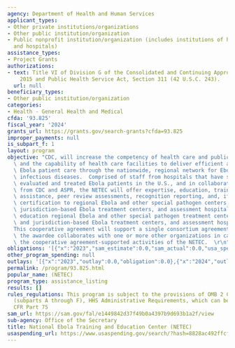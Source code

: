 ```yaml
---
agency: Department of Health and Human Services
applicant_types:
- Other private institutions/organizations
- Other public institution/organization
- Public nonprofit institution/organization (includes institutions of higher education
  and hospitals)
assistance_types:
- Project Grants
authorizations:
- text: Title VI of Division G of the Consolidated and Continuing Appropriations Act,
    2015 and Public Health Service Act, Section 311 (42 U.S.C. 243).
  url: null
beneficiary_types:
- Other public institution/organization
categories:
- Health - General Health and Medical
cfda: '93.825'
fiscal_year: '2024'
grants_url: https://grants.gov/search-grants?cfda=93.825
improper_payments: null
is_subpart_f: 1
layout: program
objective: "CDC, will increase the competency of health care and public health workers\
  \ and the capability of health care facilities to deliver efficient and effective\
  \ Ebola patient care through the nationwide, regional network for Ebola and other\
  \ infectious diseases.  Comprised of staff from hospitals that have successfully\
  \ evaluated and treated Ebola patients in the U.S., and in collaboration with staff\
  \ from CDC and ASPR, the NETEC will offer expertise, education, training, technical\
  \ assistance, peer review assessments, recognition reporting, and, if feasible,\
  \ certification to regional Ebola and other special pathogen centers, state- and\
  \ jurisdiction-based Ebola treatment centers, and assessment hospitals expertise,\
  \ education regional Ebola and other special pathogen treatment centers, state-\
  \ and jurisdiction-based Ebola treatment centers, and assessment hospitals.\r\n\
  This cooperative agreement will support a single consortium agreement, under which\
  \ the awardee collaborates with one or more other organizations in carrying out\
  \ the cooperative agreement-supported activities of the NETEC.  \r\n"
obligations: '[{"x":"2023","sam_estimate":0.0,"sam_actual":0.0,"usa_spending_actual":7381055.0},{"x":"2024","sam_estimate":0.0,"sam_actual":0.0,"usa_spending_actual":274499992.0},{"x":"2025","sam_estimate":0.0,"sam_actual":0.0,"usa_spending_actual":52334624.84}]'
other_program_spending: null
outlays: '[{"x":"2023","outlay":0.0,"obligation":0.0},{"x":"2024","outlay":303001441.12,"obligation":266998527.51},{"x":"2025","outlay":8324156.52,"obligation":-163910.67}]'
permalink: /program/93.825.html
popular_name: (NETEC)
program_type: assistance_listing
results: []
rules_regulations: This program is subject to the provisions of OMB 2 CFR Part 200
  (subparts A through F), HHS Administrative Requirements, which can be found in 45
  CFR Part 75
sam_url: https://sam.gov/fal/e1449842d37f49b0a4397b9d693b1a2f/view
sub-agency: Office of the Secretary
title: National Ebola Training and Education Center (NETEC)
usaspending_url: https://www.usaspending.gov/search/?hash=8828ac492ffcf55e3000ac249d4d3d6e
---
```


